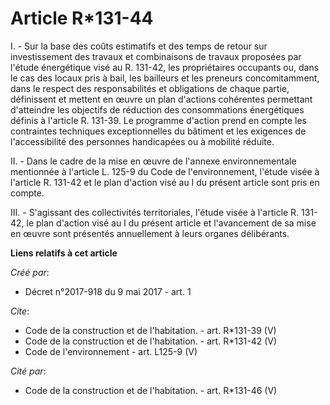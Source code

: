 # Article R*131-44

I. - Sur la base des coûts estimatifs et des temps de retour sur investissement des travaux et combinaisons de travaux
proposées par l'étude énergétique visé au R. 131-42, les propriétaires occupants ou, dans le cas des locaux pris à bail, les
bailleurs et les preneurs concomitamment, dans le respect des responsabilités et obligations de chaque partie, définissent et
mettent en œuvre un plan d'actions cohérentes permettant d'atteindre les objectifs de réduction des consommations
énergétiques définis à l'article R. 131-39. Le programme d'action prend en compte les contraintes techniques exceptionnelles
du bâtiment et les exigences de l'accessibilité des personnes handicapées ou à mobilité réduite.

II. - Dans le cadre de la mise en œuvre de l'annexe environnementale mentionnée à l'article L. 125-9 du Code de
l'environnement, l'étude visée à l'article R. 131-42 et le plan d'action visé au I du présent article sont pris en compte.

III. - S'agissant des collectivités territoriales, l'étude visée à l'article R. 131-42, le plan d'action visé au I du présent
article et l'avancement de sa mise en œuvre sont présentés annuellement à leurs organes délibérants.

**Liens relatifs à cet article**

_Créé par_:

  - Décret n°2017-918 du 9 mai 2017 - art. 1

_Cite_:

  - Code de la construction et de l'habitation. - art. R*131-39 (V)
  - Code de la construction et de l'habitation. - art. R*131-42 (V)
  - Code de l'environnement - art. L125-9 (V)

_Cité par_:

  - Code de la construction et de l'habitation. - art. R*131-46 (V)
